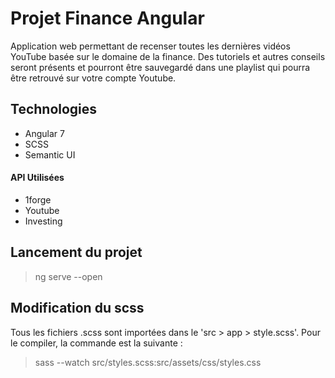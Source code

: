 # Projet Finance Angular

Application web permettant de recenser toutes les dernières vidéos YouTube basée sur le domaine de la finance. Des tutoriels et autres conseils seront présents et pourront être sauvegardé dans une playlist qui pourra être retrouvé sur votre compte Youtube.

## Technologies

- Angular 7
- SCSS
- Semantic UI
#### API Utilisées
- 1forge
- Youtube
- Investing

## Lancement du projet

> ng serve --open

## Modification du scss

Tous les fichiers .scss sont importées dans le 'src > app > style.scss'. Pour le compiler, la commande est la suivante :

> sass --watch src/styles.scss:src/assets/css/styles.css

